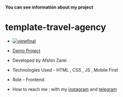 
**You can see information about my project**

# template-travel-agency

- [![viewfinal](https://github.com/efshinzarei/travel-tour/issues/1#issue-2911539880)](https://efshinzarei.github.io/travel-tour/)

- [Demo Project](https://efshinzarei.github.io/travel-tour/)

- Developed by Afshin Zarei

- Technologies Used - HTML , CSS , JS , Mobile First

- Role - Frontend

- How to reach me : with my [instagram](https://www.instagram.com/afshinzareinet) and [telegram](https://www.telegram.me/afshinzareinet)
